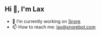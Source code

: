 ## Hi 👋, I'm Lax

- 🔭 I’m currently working on [Snore](https://snorebot.com)
- 📫 How to reach me: lax@snorebot.com
